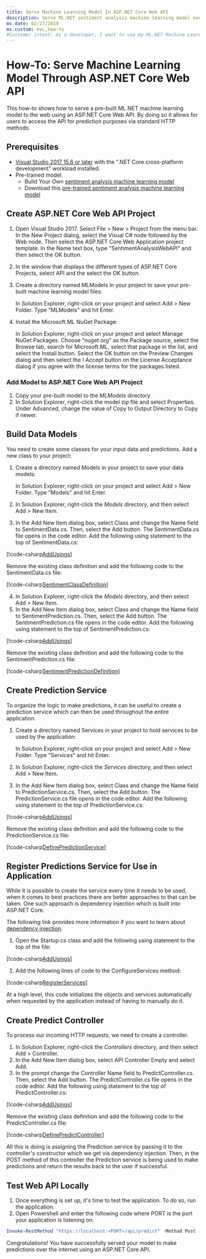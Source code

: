 ```yaml
---
title: Serve Machine Learning Model In ASP.NET Core Web API
description: Serve ML.NET sentiment analysis machine learning model over the internet using ASP.NET Core Web APi
ms.date: 02/27/2019
ms.custom: mvc,how-to
#Customer intent: As a developer, I want to use my ML.NET Machine Learning model through the internet using an ASP.NET Core WEB API
---
```


# How-To: Serve Machine Learning Model Through ASP.NET Core Web API

This how-to shows how to serve a pre-built ML.NET machine learning model to the web using an ASP.NET Core Web API. By doing so it allows for users to access the API for prediction purposes via standard HTTP methods.

## Prerequisites

- [Visual Studio 2017 15.6 or later](https://visualstudio.microsoft.com/downloads/?utm_medium=microsoft&utm_source=docs.microsoft.com&utm_campaign=button+cta&utm_content=download+vs2017) with the ".NET Core cross-platform development" workload installed.
- Pre-trained model. 
    - Build Your Own [sentiment analysis machine learning model]()
    - Download this [pre-trained sentiment analysis machine learning model]()

## Create ASP.NET Core Web API Project

1. Open Visual Studio 2017. Select File > New > Project from the menu bar. In the New Project dialog, select the Visual C# node followed by the Web node. Then select the ASP.NET Core Web Application project template. In the Name text box, type "SentimentAnalysisWebAPI" and then select the OK button.
1. In the window that displays the different types of ASP.NET Core Projects, select API and the select the OK button.
1. Create a directory named MLModels in your project to save your pre-built machine learning model files:

    In Solution Explorer, right-click on your project and select Add > New Folder. Type "MLModels" and hit Enter.

1. Install the Microsoft.ML NuGet Package:

    In Solution Explorer, right-click on your project and select Manage NuGet Packages. Choose "nuget.org" as the Package source, select the Browse tab, search for Microsoft.ML, select that package in the list, and select the Install button. Select the OK button on the Preview Changes dialog and then select the I Accept button on the License Acceptance dialog if you agree with the license terms for the packages listed.

### Add Model to ASP.NET Core Web API Project

1. Copy your pre-built model to the *MLModels* directory
1. In Solution Explorer, right-click the model zip file and select Properties. Under Advanced, change the value of Copy to Output Directory to Copy if newer.

## Build Data Models

You need to create some classes for your input data and predictions. Add a new class to your project:

1. Create a directory named Models in your project to save your data models:

    In Solution Explorer, right-click on your project and select Add > New Folder. Type "Models" and hit Enter.

2. In Solution Explorer, right-click the *Models* directory, and then select Add > New Item.
3. In the Add New Item dialog box, select Class and change the Name field to SentimentData.cs. Then, select the Add button. The SentimentData.cs file opens in the code editor. Add the following using statement to the top of SentimentData.cs:

[!code-csharp[AddUsings](../../../samples/machine-learning/how-tos/SentimentAnalysisWebAPI/Models/SentimentData.cs#1 "Add necessary usings")]

Remove the existing class definition and add the following code to the SentimentData.cs file:

[!code-csharp[SentimentClassDefinition](../../../samples/machine-learning/how-tos/SentimentAnalysisWebAPI/Models/SentimentData.cs#2 "Define Sentiment Data Class")]

4. In Solution Explorer, right-click the *Models* directory, and then select Add > New Item.
5. In the Add New Item dialog box, select Class and change the Name field to SentimentPrediction.cs. Then, select the Add button. The SentimentPrediction.cs file opens in the code editor. Add the following using statement to the top of SentimentPrediction.cs:

[!code-csharp[AddUsings](../../../samples/machine-learning/how-tos/SentimentAnalysisWebAPI/Models/SentimentPrediction.cs#1 "Add necessary usings")]

Remove the existing class definition and add the following code to the SentimentPrediction.cs file:

[!code-csharp[SentimentPredictionDefinition](../../../samples/machine-learning/how-tos/SentimentAnalysisWebAPI/Models/SentimentPrediction.cs#1 "Define Sentiment Prediction Class")]

## Create Prediction Service

To organize the logic to make predictions, it can be useful to create a prediction service which can then be used throughout the entire application.

1. Create a directory named Services in your project to hold services to be used by the application:

    In Solution Explorer, right-click on your project and select Add > New Folder. Type "Services" and hit Enter.

1. In Solution Explorer, right-click the *Services* directory, and then select Add > New Item.
1. In the Add New Item dialog box, select Class and change the Name field to PredictionService.cs. Then, select the Add button. The PredictionService.cs file opens in the code editor. Add the following using statement to the top of PredictionService.cs:

[!code-csharp[AddUsings](../../../samples/machine-learning/how-tos/SentimentAnalysisWebAPI/Services/PredictionService.cs#1 "Add necessary usings")]

Remove the existing class definition and add the following code to the PredictionService.cs file:

[!code-csharp[DefinePredictionService](../../../samples/machine-learning/how-tos/SentimentAnalysisWebAPI/Services/PredictionService.cs#2 "Define Prediction Service")]

## Register Predictions Service for Use in Application

While it is possible to create the service every time it needs to be used, when it comes to best practices there are better approaches to that can be taken. One such approach is dependency injection which is built into ASP.NET Core.

The following link provides more information if you want to learn about [dependency injection](https://docs.microsoft.com/aspnet/core/fundamentals/dependency-injection?view=aspnetcore-2.1).

1. Open the Startup.cs class and add the following using statement to the top of the file: 

[!code-csharp[AddUsings](../../../samples/machine-learning/how-tos/SentimentAnalysisWebAPI/Startup.cs#1 "Add necessary usings")]

1. Add the following lines of code to the ConfigureServices method:

[!code-csharp[RegisterServices](../../../samples/machine-learning/how-tos/SentimentAnalysisWebAPI/Startup.cs#2 "Register Services")]

At a high level, this code initializes the objects and services automatically when requested by the application instead of having to manually do it.

## Create Predict Controller

To process our incoming HTTP requests, we need to create a controller.

1. In Solution Explorer, right-click the *Controllers* directory, and then select Add > Controller.
1. In the Add New Item dialog box, select API Controller Empty and select Add.
1. In the prompt change the Controller Name field to PredictController.cs. Then, select the Add button. The PredictController.cs file opens in the code editor. Add the following using statement to the top of PredictController.cs:

[!code-csharp[AddUsings](../../../samples/machine-learning/how-tos/SentimentAnalysisWebAPI/Controllers/PredictController.cs#1 "Add necessary usings")]

Remove the existing class definition and add the following code to the PredictController.cs file:

[!code-csharp[DefinePredictController](../../../samples/machine-learning/how-tos/SentimentAnalysisWebAPI/Controllers/PredictController.cs#2 "Define Predict Controller")]

All this is doing is assigning the Prediction service by passing it to the controller's constructor which we get via dependency injection. Then, in the POST method of this controller the Prediction service is being used to make predictions and return the results back to the user if successful.

## Test Web API Locally

1. Once everything is set up, it's time to test the application. To do so, run the application.
1. Open Powershell and enter the following code where PORT is the port your application is listening on.

```powershell
Invoke-RestMethod "https://localhost:<PORT>/api/predict" -Method Post -Body (@{Text="This is a very rude movie"} | ConvertTo-Json) -ContentType "application/json"
```

Congratulations! You have successfully served your model to make predictions over the internet using an ASP.NET Core API.